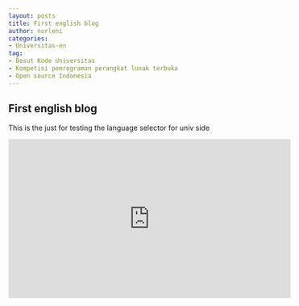```yaml
---
layout: posts
title: First english blog
author: nurleni
categories:
- Universitas-en
tag:
- Besut Kode Universitas
- Kompetisi pemrograman perangkat lunak terbuka
- Open source Indonesia
---
```


## First english blog

This is the just for testing the language selector for univ side

  <div class="video-container">
      <iframe width="560" height="315" src="https://www.youtube.com/embed/yb6oL4HqzhU" frameborder="0" allowfullscreen></iframe>
  </div>
